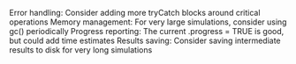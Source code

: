 Error handling: Consider adding more tryCatch blocks around critical operations
Memory management: For very large simulations, consider using gc() periodically
Progress reporting: The current .progress = TRUE is good, but could add time estimates
Results saving: Consider saving intermediate results to disk for very long simulations